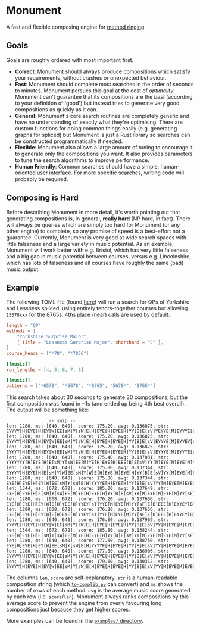 # Monument

A fast and flexible composing engine for
[method ringing](https://en.wikipedia.org/wiki/Method_ringing).

## Goals

Goals are roughly ordered with most important first.

- **Correct**: Monument should always produce compositions which satisfy your requirements, without
  crashes or unexpected behaviour.
- **Fast**: Monument should complete most searches in the order of seconds to minutes.  Monument persues this goal
  at the cost of _optimality_: Monument can't guarantee that its compositions are the _best_
  (according to your definition of 'good') but instead tries to generate very good compositions
  as quickly as it can.
- **General**: Monument's core search routines are completely generic and have no understanding of
  exactly what they're optimising.  There are custom functions for doing common things easily (e.g.
  generating graphs for spliced) but Monument is just a Rust library so searches can be constructed
  programmatically if needed.
- **Flexible**: Monument also allows a large amount of tuning to encourage it to generate only the
  compositions you want.  It also provides parameters to tune the search algorithms to improve
  performance.
- **Human Friendly**: Common searches should have a simple, human-oriented user interface.
  For more specific searches, writing code will probably be required.

## Composing is Hard

Before describing Monument in more detail, it's worth pointing out that generating compositions is,
in general, **really hard** (NP hard, in fact).  There will always be queries which are simply too
hard for Monument (or any other engine) to complete, so any promise of speed is a best-effort not a
guarantee.  Currently, Monument is very good at wide search spaces with little falseness and a large
variety in music potential.  As an example, Monument will work better with e.g. Bristol, which has
very little falseness and a big gap in music potential between courses, versus e.g. Lincolnshire,
which has lots of falseness and all courses have roughly the same (bad) music output.

## Example

The following TOML file (found [here](examples/include-8765-courses.toml)) will run a search for
QPs of Yorkshire and Lessness spliced, using entirely tenors-together courses but allowing
`15678xxx` for the 8765s.  4ths place (near) calls are used by default:

```toml
length = "QP"
methods = [
    "Yorkshire Surprise Major",
    { title = "Lessness Surprise Major", shorthand = "E" },
]
course_heads = ["*78", "*7856"]

[[music]]
run_lengths = [4, 5, 6, 7, 8]

[[music]]
patterns = ["*6578", "*5678", "*8765", "5678*", "8765*"]
```

This search takes about 30 seconds to generate 30 compositions, but the first composition was found
in ~1s (and ended up being 4th best overall).  The output will be something like:
```text
                -- snip --
len: 1280, ms: [640, 640], score: 175.20, avg: 0.136875, str: EYYYY[H]EYE[H]EY[W]EE[sM]Y[sW]E[H]EYE[H]EYE[H]YY[B]E[sV]YEYYE[M]EYYYE[sF]EYY[sW]E[sH]YE[W]E[H]
len: 1280, ms: [640, 640], score: 175.20, avg: 0.136875, str: EYYYY[H]EYE[H]EY[W]EE[sM]Y[sW]E[H]EYE[H]EYE[H]YY[B]E[sV]EYYYE[M]EYYEY[sF]EYY[sW]E[sH]EY[W]E[H]
len: 1280, ms: [640, 640], score: 175.20, avg: 0.136875, str: EYYYY[H]EYE[H]EY[W]EE[sM]Y[sW]E[H]EYE[H]EYE[H]YY[B]E[sV]EYYYE[M]EYYYE[sF]EYY[sW]E[sH]EY[W]E[H]
len: 1280, ms: [640, 640], score: 175.40, avg: 0.137031, str: YYYYYYY[H]EYE[H]E[sM]Y[sW]EE[M]YE[H]EYE[H]EEE[B]E[sV]YY[M]EYE[M]EYE[M]YY[sF]EY[sM]YEE[M]Y[sW]E[H]
len: 1280, ms: [640, 640], score: 175.80, avg: 0.137344, str: EYYYY[H]EYE[H]E[sM]Y[W]EE[sM]Y[W]E[H]EYE[H]EYE[H]YY[B]E[sV]YY[M]EYE[M]EYE[M]YY[sF]EY[sM]YEE[M]Y[sW]E[H]
len: 1280, ms: [640, 640], score: 175.80, avg: 0.137344, str: EYE[H]EYE[H]EY[W]EE[sM]Y[sW]E[H]YYYYE[H]EYE[H]YY[B]E[sV]YY[M]EYE[M]EYE[M]YY[sF]EY[sM]YE[sH]E[M]Y[W]E[H]
len: 1344, ms: [672, 672], score: 185.00, avg: 0.137649, str: EYE[H]EYE[H]E[sM]Y[sW]EE[M]YE[H]EYE[H]YY[B]E[sV]YY[M]EYE[M]EYE[M]YY[sF]EYY[W]YYE[B]EYY[M]Y[sW]EE[M]Y[sW]E[H]
len: 1280, ms: [608, 672], score: 176.20, avg: 0.137656, str: EYE[H]EYE[H]EY[W]E[H]YEE[H]YYEY[sT]YYE[M]EYE[M]YY[sF]E[B]EEE[H]EYYEY[B]EY[B]YEY[M]Y[W]E[H]
len: 1280, ms: [608, 672], score: 176.20, avg: 0.137656, str: EYE[H]EYE[H]EY[W]E[H]EYE[H]YYEY[sT]YYE[M]EYE[M]YY[sF]E[B]EEE[H]EYYEY[B]EY[B]YEY[M]Y[W]E[H]
len: 1280, ms: [640, 640], score: 176.60, avg: 0.137969, str: YYYYE[H]EYE[H]EY[W]EE[sM]Y[sW]E[H]EYE[H]EYE[H]YY[B]E[sV]YY[M]EYE[M]EYE[M]YY[sF]EY[sM]YEE[M]Y[sW]E[H]
len: 1344, ms: [672, 672], score: 185.80, avg: 0.138244, str: EYE[H]EYE[H]E[sM]Y[sW]EE[M]YE[H]EYE[H]YY[B]E[sV]YY[M]EYE[M]EYE[M]YY[sF]EYY[W]YYE[B]EYY[sM]Y[sW]EE[M]YE[H]
len: 1280, ms: [640, 640], score: 177.60, avg: 0.138750, str: EYE[H]EYE[H]EY[W]EE[sM]Y[sW]E[H]YYYYE[H]EYE[H]YY[B]E[sV]YY[M]EYE[M]EYE[M]YY[sF]EY[sM]YEE[M]Y[sW]E[H]
len: 1280, ms: [640, 640], score: 177.80, avg: 0.138906, str: EYYYY[H]EYE[H]EY[W]EE[sM]Y[sW]E[H]EYE[H]EYE[H]YY[B]E[sV]YY[M]EYE[M]EYE[M]YY[sF]EY[sM]YE[sH]E[M]Y[W]E[H]
len: 1280, ms: [640, 640], score: 179.60, avg: 0.140312, str: EYYYY[H]EYE[H]EY[W]EE[sM]Y[sW]E[H]EYE[H]EYE[H]YY[B]E[sV]YY[M]EYE[M]EYE[M]YY[sF]EY[sM]YEE[M]Y[sW]E[H]
```
The columns `len`, `score` are self-explanatory.  `str` is a human-readable composition string
(which [`to-complib.py`](to-complib.py) can convert) and `ms` shows the number of rows of each
method. `avg` is the average music score generated by each row (i.e. `score`/`len`).  Monument
always ranks compositions by this average score to prevent the engine from overly favouring long
compositions just because they get higher scores.

More examples can be found in the [`examples/` directory](examples).
